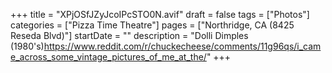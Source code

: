 +++
title = "XPjOSfJZyJcoIPcSTO0N.avif"
draft = false
tags = ["Photos"]
categories = ["Pizza Time Theatre"]
pages = ["Northridge, CA (8425 Reseda Blvd)"]
startDate = ""
description = "Dolli Dimples (1980's)https://www.reddit.com/r/chuckecheese/comments/11g96qs/i_came_across_some_vintage_pictures_of_me_at_the/"
+++
